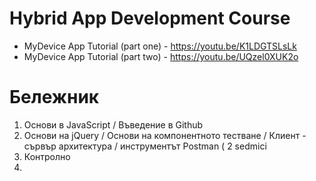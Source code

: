 # Hybrid App Development Course

- MyDevice App Tutorial (part one) - https://youtu.be/K1LDGTSLsLk
- MyDevice App Tutorial (part two) - https://youtu.be/UQzel0XUK2o

# Бележник
1) Основи в JavaScript / Въведение в Github
2) Основи на jQuery / Основи на компонентното тестване / Клиент - сървър архитектура / инструментът Postman ( 2 sedmici
3) Контролно
4) 
